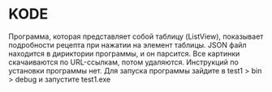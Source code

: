 # KODE
Программа, которая представляет собой таблицу (ListView), показывает подробности рецепта при нажатии на элемент таблицы. JSON файл находится в дириктории программы, и он парсится. Все картинки скачаиваются по URL-ссылкам, потом удаляются. Инструкций по установки программы нет. Для запуска программы зайдите в test1 > bin > debug и запустите test1.exe

